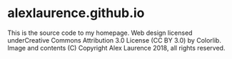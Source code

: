 # alexlaurence.github.io
This is the source code to my homepage. Web design licensed underCreative Commons Attribution 3.0 License  (CC BY 3.0) by Colorlib. Image and contents (C) Copyright Alex Laurence 2018, all rights reserved.
